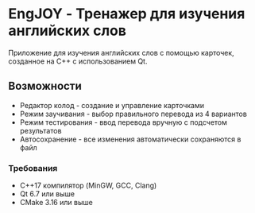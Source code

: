 # EngJOY - Тренажер для изучения английских слов

Приложение для изучения английских слов с помощью карточек, созданное на C++ с использованием Qt.

## Возможности

- Редактор колод - создание и управление карточками
- Режим заучивания - выбор правильного перевода из 4 вариантов  
- Режим тестирования - ввод перевода вручную с подсчетом результатов
- Автосохранение - все изменения автоматически сохраняются в файл

### Требования
- C++17 компилятор (MinGW, GCC, Clang)
- Qt 6.7 или выше
- CMake 3.16 или выше
